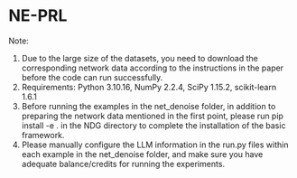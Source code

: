 # NE-PRL

Note: 

1. Due to the large size of the datasets, you need to download the corresponding network data according to the instructions in the paper before the code can run successfully.
2. Requirements: Python 3.10.16, NumPy 2.2.4, SciPy 1.15.2, scikit-learn 1.6.1
3. Before running the examples in the net_denoise folder, in addition to preparing the network data mentioned in the first point, please run pip install -e . in the NDG directory to complete the installation of the basic framework.
4. Please manually configure the LLM information in the run.py files within each example in the net_denoise folder, and make sure you have adequate balance/credits for running the experiments.